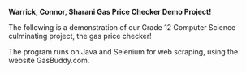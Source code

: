 **Warrick, Connor, Sharani Gas Price Checker Demo Project!**

The following is a demonstration of our Grade 12 Computer Science culminating project, the gas price checker!

The program runs on Java and Selenium for web scraping, using the website GasBuddy.com. 

